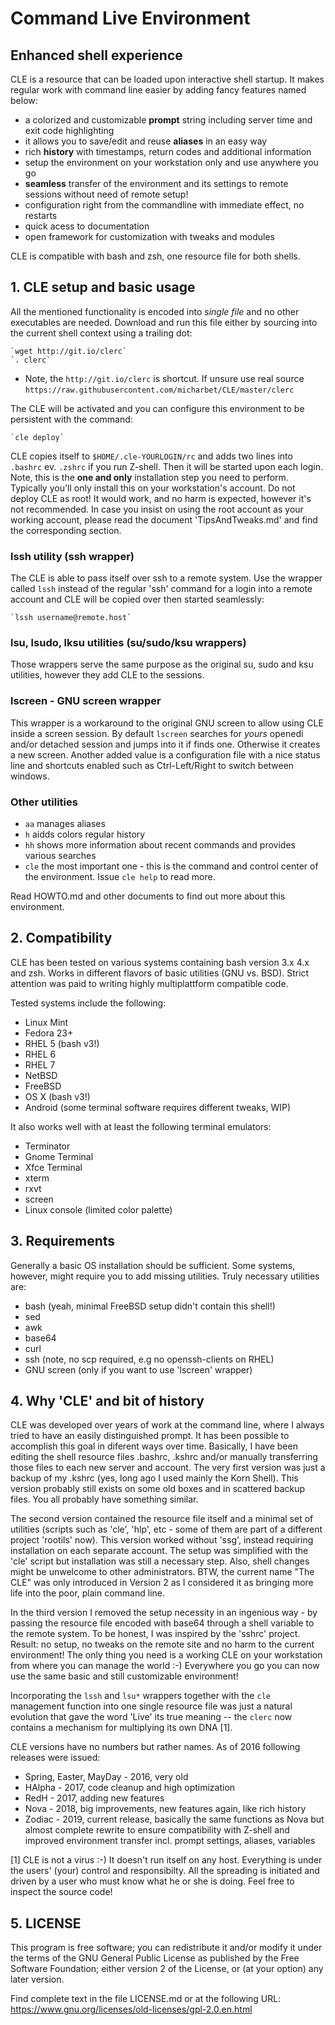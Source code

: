 
#   Command Live Environment

##   Enhanced shell experience

CLE is a resource that can be loaded upon interactive shell startup. It makes
regular work with command line easier by adding fancy features named below:

 - a colorized and customizable **prompt** string including server time and exit
   code highlighting
 - it allows you to save/edit and reuse **aliases** in an easy way
 - rich **history** with timestamps, return codes and additional information
 - setup the environment on your workstation only and use anywhere you go
 - **seamless** transfer of the environment and its settings to remote
   sessions without need of remote setup!
 - configuration right from the commandline with immediate effect, no restarts
 - quick acess to documentation
 - open framework for customization with tweaks and modules

CLE is compatible with bash and zsh, one resource file for both shells.


## 1. CLE setup and basic usage

All the mentioned functionality is encoded into _single file_ and no other
executables are needed. Download and run this file either by sourcing into
the current shell context using a trailing dot:

    `wget http://git.io/clerc`
    `. clerc`

* Note, the `http://git.io/clerc` is shortcut. If unsure use real source
  `https://raw.githubusercontent.com/micharbet/CLE/master/clerc`

The CLE will be activated and you can configure this environment to be
persistent with the command:

    `cle deploy`

CLE copies itself to `$HOME/.cle-YOURLOGIN/rc` and adds two lines into `.bashrc`
ev. `.zshrc` if you run Z-shell. Then it will be started upon each login. Note,
this is the **one and only** installation step you need to perform. Typically
you'll only install this on your workstation's account. Do not deploy CLE as
root! It would work, and no harm is expected, however it's not recommended.
In case you insist on using the root account as your working account, please
read the document 'TipsAndTweaks.md' and find the corresponding section.


### lssh utility (ssh wrapper)

The CLE is able to pass itself over ssh to a remote system. Use the wrapper
called `lssh` instead of the regular 'ssh' command for a login into a remote
account and CLE will be copied over then started seamlessly:

    `lssh username@remote.host`


### lsu, lsudo, lksu utilities (su/sudo/ksu wrappers)

Those wrappers serve the same purpose as the original su, sudo and ksu utilities,
however they add CLE to the sessions.


### lscreen - GNU screen wrapper

This wrapper is a workaround to the original GNU screen to allow using CLE
inside a screen session. By default `lscreen` searches for _yours_ openedi 
and/or detached session and jumps into it if finds one. Otherwise it creates
a new screen. Another added value is a configuration file with a nice status
line and shortcuts enabled such as Ctrl-Left/Right to switch between windows.


### Other utilities
- `aa`  manages aliases
- `h`   aidds colors regular history
- `hh`  shows more information about recent commands and provides various searches
- `cle` the most important one - this is the command and control center
      of the environment. Issue `cle help` to read more.

Read HOWTO.md and other documents to find out more about this environment.


## 2. Compatibility

CLE has been tested on various systems containing bash version 3.x 4.x and zsh.
Works in different flavors of basic utilities (GNU vs. BSD). Strict attention was
paid to writing highly multiplattform compatible code.

Tested systems include the following:
- Linux Mint
- Fedora 23+
- RHEL 5 (bash v3!)
- RHEL 6
- RHEL 7
- NetBSD
- FreeBSD
- OS X (bash v3!)
- Android (some terminal software requires different tweaks, WIP) 

It also works well with at least the following terminal emulators:
- Terminator
- Gnome Terminal
- Xfce Terminal
- xterm
- rxvt
- screen
- Linux console (limited color palette)



## 3. Requirements

Generally a basic OS installation should be sufficient. Some systems, however,
might require you to add missing utilities. Truly necessary utilities are:
- bash (yeah, minimal FreeBSD setup didn't contain this shell!)
- sed
- awk
- base64
- curl
- ssh (note, no scp required, e.g no openssh-clients on RHEL)
- GNU screen (only if you want to use 'lscreen' wrapper)



## 4. Why 'CLE' and bit of history

 CLE was developed over years of work at the command line, where I always tried
to have an easily distinguished prompt. It has been possible to accomplish this
goal in diferent ways over time. Basically, I have been editing the shell
resource files .bashrc, .kshrc and/or manually transferring those files to each
new server and account. The very first version was just a backup of my .kshrc
(yes, long ago I used mainly the Korn Shell). This version probably still exists
on some old boxes and in scattered backup files. You all probably have something
similar.

 The second version contained the resource file itself and a minimal set of
utilities (scripts such as 'cle', 'hlp', etc - some of them are part of
a different project 'rootils' now). This version worked without 'ssg', instead
requiring installation on each separate account. The setup was simplified with
the 'cle' script but installation was still a necessary step. Also, shell
changes might be unwelcome to other administrators. BTW, the current name
"The CLE" was only introduced in Version 2 as I considered it as bringing more
life into the poor, plain command line.

 In the third version I removed the setup necessity in an ingenious way - by
passing the resource file encoded with base64 through a shell variable to the
remote system. To be honest, I was inspired by the 'sshrc' project. Result: no
setup, no tweaks on the remote site and no harm to the current environment!
The only thing you need is a working CLE on your workstation from where you
can manage the world :-) Everywhere you go you can now use the same basic and
still customizable environment!

 Incorporating the `lssh` and `lsu*` wrappers together with the `cle` management
function into one single resource file was just a natural evolution that gave
the word 'Live' its true meaning -- the `clerc` now contains a mechanism for
multiplying its own DNA [1].

CLE versions have no numbers but rather names. As of 2016 following releases
were issued:
- Spring, Easter, MayDay - 2016, very old 
- HAlpha - 2017, code cleanup and high optimization
- RedH - 2017, adding new features
- Nova - 2018, big improvements, new features again, like rich history
- Zodiac - 2019, current release, basically the same functions as Nova
  but almost complete rewrite to ensure compatibility with Z-shell and
  improved environment transfer incl. prompt settings, aliases, variables

[1] CLE is not a virus :-) It doesn't run itself on any host. Everything is
under the users' (your) control and responsibilty. All the spreading is initiated
and driven by a user who must know what he or she is doing. Feel free to inspect
the source code!



## 5. LICENSE
 This program is free software; you can redistribute it and/or
 modify it under the terms of the GNU General Public License
 as published by the Free Software Foundation; either version 2
 of the License, or (at your option) any later version.

 Find complete text in the file LICENSE.md or at the following URL:
 https://www.gnu.org/licenses/old-licenses/gpl-2.0.en.html

